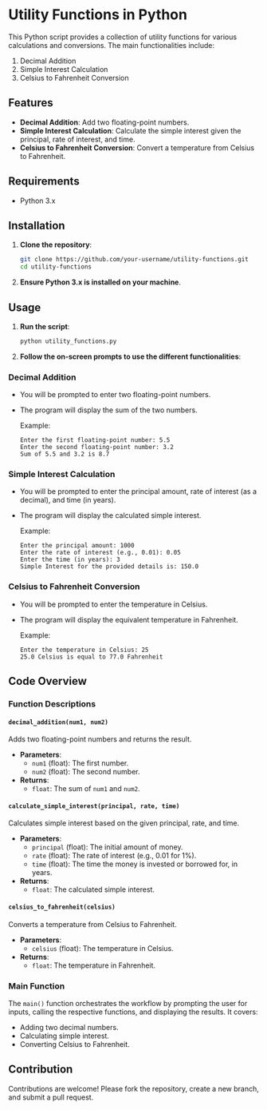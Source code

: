 # Utility Functions in Python

This Python script provides a collection of utility functions for various calculations and conversions. The main functionalities include:

1. Decimal Addition
2. Simple Interest Calculation
3. Celsius to Fahrenheit Conversion

## Features

- **Decimal Addition**: Add two floating-point numbers.
- **Simple Interest Calculation**: Calculate the simple interest given the principal, rate of interest, and time.
- **Celsius to Fahrenheit Conversion**: Convert a temperature from Celsius to Fahrenheit.

## Requirements

- Python 3.x

## Installation

1. **Clone the repository**:

    ```bash
    git clone https://github.com/your-username/utility-functions.git
    cd utility-functions
    ```

2. **Ensure Python 3.x is installed on your machine**.

## Usage

1. **Run the script**:

    ```bash
    python utility_functions.py
    ```

2. **Follow the on-screen prompts to use the different functionalities**:

### Decimal Addition

- You will be prompted to enter two floating-point numbers.
- The program will display the sum of the two numbers.

    Example:

    ```
    Enter the first floating-point number: 5.5
    Enter the second floating-point number: 3.2
    Sum of 5.5 and 3.2 is 8.7
    ```

### Simple Interest Calculation

- You will be prompted to enter the principal amount, rate of interest (as a decimal), and time (in years).
- The program will display the calculated simple interest.

    Example:

    ```
    Enter the principal amount: 1000
    Enter the rate of interest (e.g., 0.01): 0.05
    Enter the time (in years): 3
    Simple Interest for the provided details is: 150.0
    ```

### Celsius to Fahrenheit Conversion

- You will be prompted to enter the temperature in Celsius.
- The program will display the equivalent temperature in Fahrenheit.

    Example:

    ```
    Enter the temperature in Celsius: 25
    25.0 Celsius is equal to 77.0 Fahrenheit
    ```

## Code Overview

### Function Descriptions

#### `decimal_addition(num1, num2)`

Adds two floating-point numbers and returns the result.

- **Parameters**:
  - `num1` (float): The first number.
  - `num2` (float): The second number.
- **Returns**:
  - `float`: The sum of `num1` and `num2`.

#### `calculate_simple_interest(principal, rate, time)`

Calculates simple interest based on the given principal, rate, and time.

- **Parameters**:
  - `principal` (float): The initial amount of money.
  - `rate` (float): The rate of interest (e.g., 0.01 for 1%).
  - `time` (float): The time the money is invested or borrowed for, in years.
- **Returns**:
  - `float`: The calculated simple interest.

#### `celsius_to_fahrenheit(celsius)`

Converts a temperature from Celsius to Fahrenheit.

- **Parameters**:
  - `celsius` (float): The temperature in Celsius.
- **Returns**:
  - `float`: The temperature in Fahrenheit.

### Main Function

The `main()` function orchestrates the workflow by prompting the user for inputs, calling the respective functions, and displaying the results. It covers:

- Adding two decimal numbers.
- Calculating simple interest.
- Converting Celsius to Fahrenheit.

## Contribution

Contributions are welcome! Please fork the repository, create a new branch, and submit a pull request.
